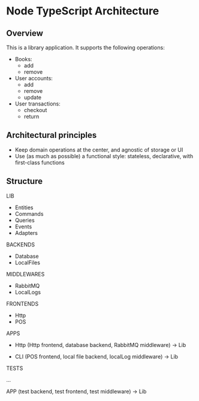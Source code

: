 # Node TypeScript Architecture

## Overview

This is a library application. It supports the following operations:

- Books:
  - add
  - remove
- User accounts:
  - add
  - remove
  - update
- User transactions:
  - checkout
  - return


## Architectural principles

- Keep domain operations at the center, and agnostic of storage or UI
- Use (as much as possible) a functional style: stateless, declarative, with first-class functions

## Structure

LIB

- Entities
- Commands
- Queries
- Events
- Adapters

BACKENDS

- Database
- LocalFiles

MIDDLEWARES

- RabbitMQ
- LocalLogs

FRONTENDS

- Http
- POS

APPS

- Http
  (Http frontend, database backend, RabbitMQ middleware) -> Lib

- CLI
  (POS frontend, local file backend, localLog middleware) -> Lib

TESTS

 ...

 APP
 (test backend, test frontend, test middleware) -> Lib
